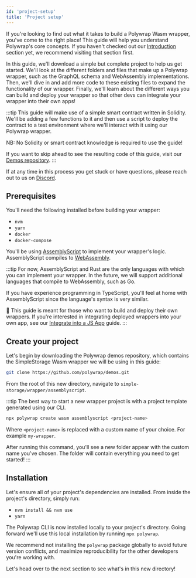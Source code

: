 ```yaml
---
id: 'project-setup'
title: 'Project setup'
---
```


If you're looking to find out what it takes to build a Polywrap Wasm wrapper, you've come to the right place! This guide will help you understand Polywrap's core concepts. If you haven't checked out our [Introduction](/introduction) section yet, we recommend visiting that section first.

In this guide, we'll download a simple but complete project to help us get started. We'll look at the different folders and files that make up a Polywrap wrapper, such as the GraphQL schema and WebAssembly implementations. Then, we'll dive in and add more code to these existing files to expand the functionality of our wrapper. Finally, we'll learn about the different ways you can build and deploy your wrapper so that other devs can integrate your wrapper into their own apps!

:::tip
This guide will make use of a simple smart contract written in Solidity. We'll be adding a few functions to it and then use a script to deploy the contract to a test environment where we'll interact with it using our Polywrap wrapper.

NB: No Solidity or smart contract knowledge is required to use the guide!

If you want to skip ahead to see the resulting code of this guide, visit our [Demos repository](https://github.com/polywrap/demos/tree/main/simple-storage/wrapper/assemblyscript).
:::

If at any time in this process you get stuck or have questions, please reach out to us on [Discord](https://discord.com/invite/Z5m88a5qWu).

## **Prerequisites**

You'll need the following installed before building your wrapper:

- `nvm`
- `yarn`
- `docker`
- `docker-compose`

You'll be using [AssemblyScript](https://www.assemblyscript.org/) to implement your wrapper's logic. AssemblyScript compiles to [WebAssembly](https://webassembly.org/).

:::tip
For now, AssemblyScript and Rust are the only languages with which you can implement your wrapper. In the future, we will support additional languages that compile to WebAssembly, such as Go.

If you have experience programming in TypeScript, you'll feel at home with AssemblyScript since the language's syntax is very similar.

👋 This guide is meant for those who want to build and deploy their own wrappers. If you're interested in integrating deployed wrappers into your own app, see our [Integrate into a JS App](../../integrate-wrappers/install-client) guide.
:::

## **Create your project**

Let's begin by downloading the Polywrap demos repository, which contains the SimpleStorage Wasm wrapper we will be using in this guide:

```bash
git clone https://github.com/polywrap/demos.git
```
From the root of this new directory, navigate to `simple-storage/wrapper/assemblyscript`.

:::tip
The best way to start a new wrapper project is with a project template generated using our CLI.

```bash
npx polywrap create wasm assemblyscript <project-name>
```

Where `<project-name>` is replaced with a custom name of your choice. For example `my-wrapper`.

After running this command, you'll see a new folder appear with the custom name you've chosen. The folder will contain everything you need to get started!
:::


## **Installation**

Let's ensure all of your project's dependencies are installed. From inside the project's directory, simply run:

- `nvm install && nvm use`
- `yarn`

The Polywrap CLI is now installed locally to your project's directory. Going forward we'll use this local installation by running `npx polywrap`.

We recommend not installing the `polywrap` package globally to avoid future version conflicts, and maximize reproducibility for the other developers you're working with.

Let's head over to the next section to see what's in this new directory!
